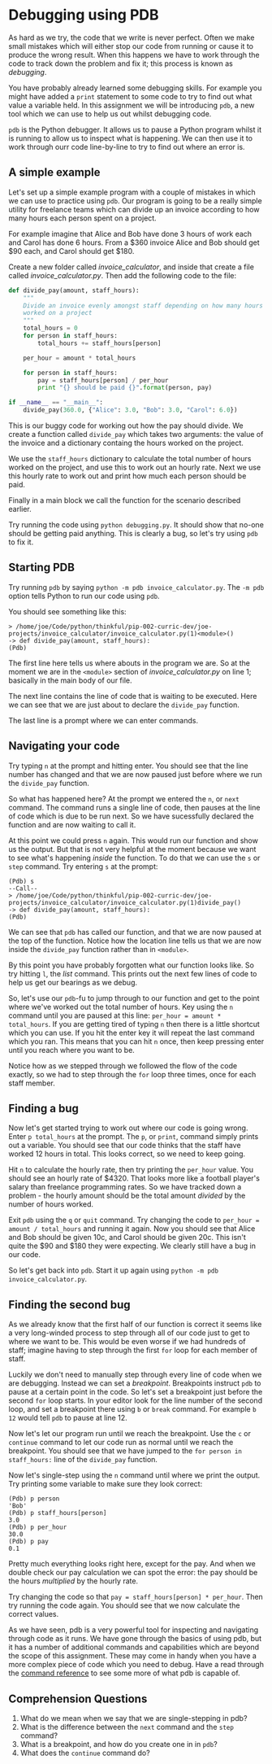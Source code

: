 # Debugging using PDB

As hard as we try, the code that we write is never perfect. Often we make small mistakes which will either stop our code from running or cause it to produce the wrong result. When this happens we have to work through the code to track down the problem and fix it; this process is known as *debugging*.

You have probably already learned some debugging skills. For example you might have added a `print` statement to some code to try to find out what value a variable held.  In this assignment we will be introducing `pdb`, a new tool which we can use to help us out whilst debugging code.

`pdb` is the Python debugger.  It allows us to pause a Python program whilst it is running to allow us to inspect what is happening.  We can then use it to work through ourr code line-by-line to try to find out where an error is.

## A simple example

Let's set up a simple example program with a couple of mistakes in which we can use to practice using `pdb`.  Our program is going to be a really simple utility for freelance teams which can divide up an invoice according to how many hours each person spent on a project.

For example imagine that Alice and Bob have done 3 hours of work each and Carol has done 6 hours.  From a $360 invoice Alice and Bob should get $90 each, and Carol should get $180.

Create a new folder called *invoice_calculator*, and inside that create a file called *invoice_calculator.py*.  Then add the following code to the file:

```python
def divide_pay(amount, staff_hours):
    """
    Divide an invoice evenly amongst staff depending on how many hours they
    worked on a project
    """
    total_hours = 0
    for person in staff_hours:
        total_hours += staff_hours[person]

    per_hour = amount * total_hours

    for person in staff_hours:
        pay = staff_hours[person] / per_hour
        print "{} should be paid {}".format(person, pay)

if __name__ == "__main__":
    divide_pay(360.0, {"Alice": 3.0, "Bob": 3.0, "Carol": 6.0})
```

This is our buggy code for working out how the pay should divide.  We create a function called `divide_pay` which takes two arguments: the value of the invoice and a dictionary containg the hours worked on the project.

We use the `staff_hours` dictionary to calculate the total number of hours worked on the project, and use this to work out an hourly rate.  Next we use this hourly rate to work out and print how much each person should be paid.

Finally in a main block we call the function for the scenario described earlier.

Try running the code using `python debugging.py`.  It should show that no-one should be getting paid anything.  This is clearly a bug, so let's try using `pdb` to fix it.

## Starting PDB

Try running `pdb` by saying `python -m pdb invoice_calculator.py`.  The `-m pdb` option tells Python to run our code using `pdb`.

You should see something like this:

```pdb
> /home/joe/Code/python/thinkful/pip-002-curric-dev/joe-projects/invoice_calculator/invoice_calculator.py(1)<module>()
-> def divide_pay(amount, staff_hours):
(Pdb)
```

The first line here tells us where abouts in the program we are.  So at the moment we are in the `<module>` section of *invoice_calculator.py* on line 1; basically in the main body of our file.

The next line contains the line of code that is waiting to be executed.  Here we can see that we are just about to declare the `divide_pay` function.

The last line is a prompt where we can enter commands.

## Navigating your code

Try typing `n` at the prompt and hitting enter.  You should see that the line number has changed and that we are now paused just before where we run the `divide_pay` function.

So what has happened here?  At the prompt we entered the `n`, or `next` command.  The command runs a single line of code, then pauses at the line of code which is due to be run next.  So we have sucessfully declared the function and are now waiting to call it.

At this point we could press `n` again.  This would run our function and show us the output.  But that is not very helpful at the moment because we want to see what's happening *inside* the function.  To do that we can use the `s` or `step` command.  Try entering `s` at the prompt:

```pdb
(Pdb) s
--Call--
> /home/joe/Code/python/thinkful/pip-002-curric-dev/joe-projects/invoice_calculator/invoice_calculator.py(1)divide_pay()
-> def divide_pay(amount, staff_hours):
(Pdb)
```

We can see that `pdb` has called our function, and that we are now paused at the top of the function.  Notice how the location line tells us that we are now inside the `divide_pay` function rather than in `<module>`.

By this point you have probably forgotten what our function looks like.  So try hitting `l`, the *list* command.  This prints out the next few lines of code to help us get our bearings as we debug.

So, let's use our `pdb`-fu to jump through to our function and get to the point where we've worked out the total number of hours.  Key using the `n` command until you are paused at this line:  `per_hour = amount * total_hours`.  If you are getting tired of typing `n` then there is a little shortcut which you can use.  If you hit the enter key it will repeat the last command which you ran.  This means that you can hit `n` once, then keep pressing enter until you reach where you want to be.

Notice how as we stepped through we followed the flow of the code exactly, so we had to step through the `for` loop three times, once for each staff member.

## Finding a bug

Now let's get started trying to work out where our code is going wrong.  Enter `p total_hours` at the prompt.  The `p`, or `print`,  command simply prints out a variable.  You should see that our code thinks that the staff have worked 12 hours in total.  This looks correct, so we need to keep going.

Hit `n` to calculate the hourly rate, then try printing the `per_hour` value.  You should see an hourly rate of $4320.  That looks more like a football player's salary than freelance programming rates.  So we have tracked down a problem - the hourly amount should be the total amount *divided* by the number of hours worked.

Exit `pdb` using the `q` or `quit` command.  Try changing the code to `per_hour = amount / total_hours` and running it again.  Now you should see that Alice and Bob should be given 10c, and Carol should be given 20c.  This isn't quite the $90 and $180 they were expecting.  We clearly still have a bug in our code.

So let's get back into `pdb`.  Start it up again using `python -m pdb invoice_calculator.py`.

## Finding the second bug

As we already know that the first half of our function is correct it seems like a very long-winded process to step through all of our code just to get to where we want to be.  This would be even worse if we had hundreds of staff; imagine having to step through the first `for` loop for each member of staff.

Luckily we don't need to manually step through every line of code when we are debugging.  Instead we can set a *breakpoint*.  Breakpoints instruct `pdb` to pause at a certain point in the code.  So let's set a breakpoint just before the second `for` loop starts.  In your editor look for the line number of the second loop, and set a breakpoint there using `b` or `break` command.  For example `b 12` would tell `pdb` to pause at line 12.

Now let's let our program run until we reach the breakpoint.  Use the `c` or `continue` command to let our code run as normal until we reach the breakpoint.  You should see that we have jumped to the `for person in staff_hours:` line of the `divide_pay` function.

Now let's single-step using the `n` command until where we print the output.  Try printing some variable to make sure they look correct:

```pdb
(Pdb) p person
'Bob'
(Pdb) p staff_hours[person]
3.0
(Pdb) p per_hour
30.0
(Pdb) p pay
0.1
```

Pretty much everything looks right here, except for the pay.  And when we double check our pay calculation we can spot the error: the pay should be the hours *multiplied* by the hourly rate.

Try changing the code so that `pay = staff_hours[person] * per_hour`.  Then try running the code again.  You should see that we now calculate the correct values.

As we have seen, pdb is a very powerful tool for inspecting and navigating through code as it runs.  We have gone through the basics of using pdb, but it has a number of additional commands and capabilities which are beyond the scope of this assignment.  These may come in handy when you have a more complex piece of code which you need to debug.  Have a read through the [command reference](https://docs.python.org/2/library/pdb.html#debugger-commands) to see some more of what pdb is capable of.

## Comprehension Questions

1. What do we mean when we say that we are single-stepping in pdb?
2. What is the difference between the `next` command and the `step` command?
3. What is a breakpoint, and how do you create one in in `pdb`?
4. What does the `continue` command do?


